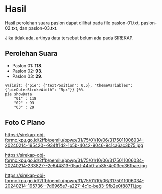 # Hasil

Hasil perolehan suara paslon dapat dilihat pada file paslon-01.txt, paslon-02.txt, dan paslon-03.txt.

Jika tidak ada, artinya data tersebut belum ada pada SIREKAP.

## Perolehan Suara

 * Paslon 01: **118**.
 * Paslon 02: **93**.
 * Paslon 03: **29**.

```mermaid
%%{init: {"pie": {"textPosition": 0.5}, "themeVariables": {"pieOuterStrokeWidth": "5px"}} }%%
pie showData
    "01" : 118
    "02" : 93
    "03" : 29
```
## Foto C Plano

https://sirekap-obj-formc.kpu.go.id/2ffb/pemilu/ppwp/31/75/01/10/06/3175011006034-20240214-195420--934ff1d2-1b5b-4042-9046-9c1ca6ac3b75.jpg

https://sirekap-obj-formc.kpu.go.id/2ffb/pemilu/ppwp/31/75/01/10/06/3175011006034-20240214-233827--2e644813-05ad-44b0-ab85-4e03ec36fbae.jpg

https://sirekap-obj-formc.kpu.go.id/2ffb/pemilu/ppwp/31/75/01/10/06/3175011006034-20240214-195736--7d6965e7-a227-4c1c-be83-9fb2e0f88711.jpg
